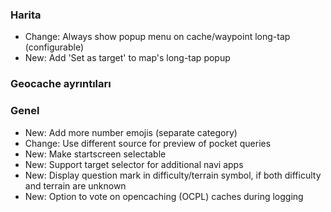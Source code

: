 ### Harita
- Change: Always show popup menu on cache/waypoint long-tap (configurable)
- New: Add 'Set as target' to map's long-tap popup

### Geocache ayrıntıları

### Genel
- New: Add more number emojis (separate category)
- Change: Use different source for preview of pocket queries
- New: Make startscreen selectable
- New: Support target selector for additional navi apps
- New: Display question mark in difficulty/terrain symbol, if both difficulty and terrain are unknown
- New: Option to vote on opencaching (OCPL) caches during logging
